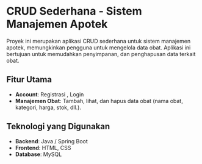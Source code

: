# CRUD Sederhana - Sistem Manajemen Apotek

Proyek ini merupakan aplikasi CRUD sederhana untuk sistem manajemen apotek, memungkinkan pengguna untuk mengelola data obat. Aplikasi ini bertujuan untuk memudahkan penyimpanan,  dan penghapusan data terkait obat.

## Fitur Utama
- **Account**: Registrasi , Login 
- **Manajemen Obat**: Tambah, lihat, dan hapus data obat (nama obat, kategori, harga, stok, dll.).

## Teknologi yang Digunakan

- **Backend**: Java / Spring Boot 
- **Frontend**: HTML, CSS 
- **Database**: MySQL 



